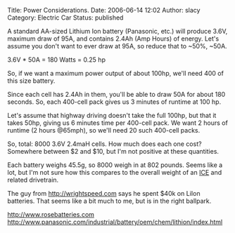 Title: Power Considerations.
Date: 2006-06-14 12:02
Author: slacy
Category: Electric Car
Status: published

A standard AA-sized Lithium Ion battery (Panasonic, etc.) will produce
3.6V, maximum draw of 95A, and contains 2.4Ah (Amp Hours) of energy.
Let's assume you don't want to ever draw at 95A, so reduce that to
\~50%, \~50A.

3.6V \* 50A = 180 Watts = 0.25 hp

So, if we want a maximum power output of about 100hp, we'll need 400 of
this size battery.

Since each cell has 2.4Ah in them, you'll be able to draw 50A for about
180 seconds. So, each 400-cell pack gives us 3 minutes of runtime at 100
hp.

Let's assume that highway driving doesn't take the full 100hp, but that
it takes 50hp, giving us 6 minutes time per 400-cell pack. We want 2
hours of runtime (2 hours @65mph), so we'll need 20 such 400-cell packs.

So, total: 8000 3.6V 2.4maH cells. How much does each one cost?
Somewhere between \$2 and \$10, but I'm not positive at these
quantities.

Each battery weighs 45.5g, so 8000 weigh in at 802 pounds. Seems like a
lot, but I'm not sure how this compares to the overall weight of an
[ICE](http://en.wikipedia.org/wiki/Internal_combustion_engine) and
related drivetrain.

The guy from <http://wrightspeed.com> says he spent \$40k on LiIon
batteries. That seems like a bit much to me, but is in the right
ballpark.

<http://www.rosebatteries.com>  
<http://www.panasonic.com/industrial/battery/oem/chem/lithion/index.html>

